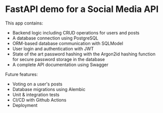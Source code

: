 # FastAPI demo for a Social Media API

This app contains:
- Backend logic including CRUD operations for users and posts
- A database connection using PostgreSQL
- ORM-based database communication with SQLModel
- User login and authentication with JWT
- State of the art password hashing with the Argon2id hashing function for secure password storage in the database
- A complete API documentation using Swagger

Future features:
- Voting on a user's posts
- Database migrations using Alembic
- Unit & integration tests
- CI/CD with Github Actions
- Deployment

